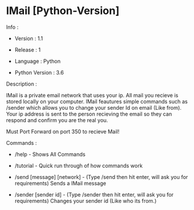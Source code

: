 # IMail [Python-Version]

Info : 

 - Version : 1.1

 - Release : 1

 - Language : Python

 - Python Version : 3.6

Description : 

  IMail is a private email network that uses your ip.
  All mail you recieve is stored locally on your computer.
  IMail feautures simple commands such as /sender which allows you to change your sender Id on email (Like from).
  Your ip address is sent to the person recieving the email so they can respond and confirm you are the real you.

Must Port Forward on port 350 to recieve Mail!

Commands : 

 - /help - Shows All Commands

 - /tutorial - Quick run through of how commands work

 - /send [message] [network] - (Type /send then hit enter, will ask you for requirements) Sends a IMail message

 - /sender [sender id] - (Type /sender then hit enter, will ask you for requirements) Changes your sender id (Like who its from.)
